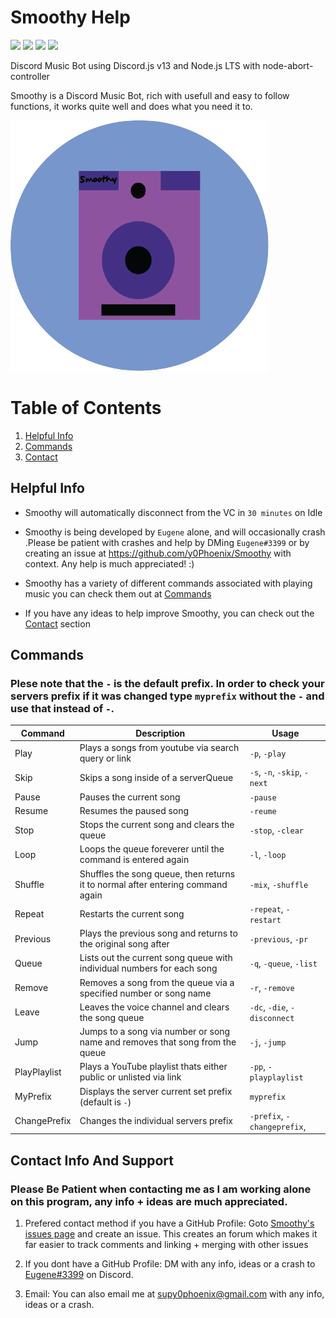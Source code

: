 # Smoothy Help

![ ](https://img.shields.io/github/repo-size/y0Phoenix/Smoothy)
![ ](https://img.shields.io/github/issues/y0Phoenix/Smoothy)
![ ](https://img.shields.io/github/stars/y0Phoenix/Smoothy)
![ ](https://img.shields.io/github/license/y0Phoenix/Smoothy)

Discord Music Bot using Discord.js v13 and Node.js LTS with node-abort-controller

Smoothy is a Discord Music Bot, rich with usefull and easy to follow functions, it works quite well and does what you need it to.

![alt text](https://github.com/y0Phoenix/Smoothy/blob/main/Smoothy%20Logo.png?raw=true)

# Table of Contents
1. [Helpful Info](#helpfulinfo)
2. [Commands](#commands)
3. [Contact](#contact)

## Helpful Info <a name="helpfulinfo"></a>
* Smoothy will automatically disconnect from the VC in `30 minutes` on Idle

* Smoothy is being developed by `Eugene` alone, and will occasionally crash .Please be patient with crashes and help by DMing `Eugene#3399` or by creating an issue at https://github.com/y0Phoenix/Smoothy with context. Any help is much appreciated! :)

* Smoothy has a variety of different commands associated with playing music you can check them out at [Commands](#commands)

* If you have any ideas to help improve Smoothy, you can check out the [Contact](#contact) section 


## Commands <a name="commands"></a>
### Plese note that the `-` is the default prefix. In order to check your servers prefix if it was changed type `myprefix` without the `-` and use that instead of `-`.

| Command      | Description 								                                                     | Usage                        |
| ------------ | ------------------------------------------------------------------------------- | ---------------------------- |
| Play         | Plays a songs from youtube via search query or link 			                       | `-p`, `-play` 	              |
| Skip         | Skips a song inside of a serverQueue 					                                 | `-s`, `-n`, `-skip`, `-next` |
| Pause        | Pauses the current song 						                                             | `-pause` 		                |
| Resume       | Resumes the paused song 						                                             | `-reume`                     |
| Stop         | Stops the current song and clears the queue 				                             | `-stop`, `-clear`            |
| Loop         | Loops the queue foreverer until the command is entered again 		               | `-l`, `-loop`                |
| Shuffle      | Shuffles the song queue, then returns it to normal after entering command again | `-mix`, `-shuffle`           |
| Repeat       | Restarts the current song                                                       | `-repeat`, `-restart`        |
| Previous     | Plays the previous song and returns to the original song after                  | `-previous`, `-pr`           |
| Queue        | Lists out the current song queue with individual numbers for each song          | `-q`, `-queue`, `-list`      |
| Remove       | Removes a song from the queue via a specified number or song name               | `-r`, `-remove` 	            |
| Leave        | Leaves the voice channel and clears the song queue 			                       | `-dc`, `-die`, `-disconnect` |
| Jump         | Jumps to a song via number or song name and removes that song from the queue 	               | `-j`, `-jump` 	              |
| PlayPlaylist | Plays a YouTube playlist thats either public or unlisted via link 	             | `-pp`, `-playplaylist`       |
| MyPrefix     | Displays the server current set prefix (default is `-`) 		                     | `myprefix`                   |	
| ChangePrefix | Changes the individual servers prefix 					                                 | `-prefix`, `-changeprefix`,  |

## Contact Info And Support <a name="contact"></a>

### Please Be Patient when contacting me as I am working alone on this program, any info + ideas are much appreciated.

1. Prefered contact method if you have a GitHub Profile: Goto [Smoothy's issues page](https://github.com/y0Phoenix/Smoothy/issues) and create an issue. This creates an forum which makes it far easier to track comments and linking + merging with other issues  

2. If you dont have a GitHub Profile: DM with any info, ideas or a crash to [Eugene#3399](https://discordapp.com/users/3399) on Discord.

3. Email: You can also email me at supy0phoenix@gmail.com with any info, ideas or a crash. 
